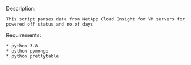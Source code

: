 Description:

	This script parses data from NetApp Cloud Insight for VM servers for powered off status and no.of days

Requirements:

	* python 3.8
	* python pymongo
	* python prettytable
